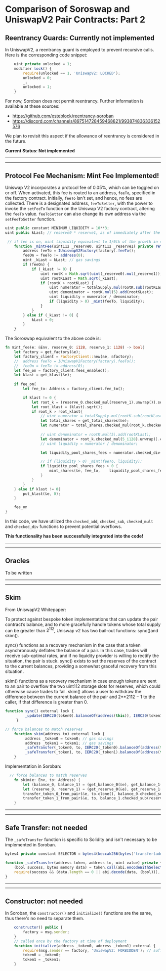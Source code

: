# Comparison of Soroswap and UniswapV2 Pair Contracts: Part 2

## Reentrancy Guards: Currently not implemented

In UniswapV2, a reentrancy guard is employed to prevent recursive calls. Here is the corresponding code snippet:

```javascript
    uint private unlocked = 1;
    modifier lock() {
        require(unlocked == 1, 'UniswapV2: LOCKED');
        unlocked = 0;
        _;
        unlocked = 1;
    }
```

For now, Soroban does not permit reentrancy. Further information is available at these sources:
- <https://github.com/esteblock/reentrancy-soroban>  
- <https://discord.com/channels/897514728459468821/993874836336152576>  

We plan to revisit this aspect if the allowance of reentrancy is considered in the future.

**Current Status: Not implemented**

___
___

## Protocol Fee Mechanism: Mint Fee Implemented!

Uniswap V2 incorporates a protocol fee of 0.05%, which can be toggled on or off. When activated, this fee is routed to 
an address, `feeTo`, specified in the factory contract. Initially, `feeTo` isn't set, and hence, no fees are collected. 
There is a designated address, `feeToSetter`, with the power to invoke the `setFeeTo` function on the Uniswap V2 
factory contract, altering the `feeTo` value. `feeToSetter` can also change its own address via the `setFeeToSetter` 
function.


```javascript
uint public constant MINIMUM_LIQUIDITY = 10**3;
uint public kLast; // reserve0 * reserve1, as of immediately after the most recent liquidity event

 // if fee is on, mint liquidity equivalent to 1/6th of the growth in sqrt(k)
    function _mintFee(uint112 _reserve0, uint112 _reserve1) private returns (bool feeOn) {
        address feeTo = IUniswapV2Factory(factory).feeTo();
        feeOn = feeTo != address(0);
        uint _kLast = kLast; // gas savings
        if (feeOn) {
            if (_kLast != 0) {
                uint rootK = Math.sqrt(uint(_reserve0).mul(_reserve1));
                uint rootKLast = Math.sqrt(_kLast);
                if (rootK > rootKLast) {
                    uint numerator = totalSupply.mul(rootK.sub(rootKLast));
                    uint denominator = rootK.mul(5).add(rootKLast);
                    uint liquidity = numerator / denominator;
                    if (liquidity > 0) _mint(feeTo, liquidity);
                }
            }
        } else if (_kLast != 0) {
            kLast = 0;
        }
    }
```

The Soroswap equivalent to the above code is:

```rust
fn mint_fee(e: &Env, reserve_0: i128, reserve_1: i128) -> bool{
    let factory = get_factory(&e);
    let factory_client = FactoryClient::new(&e, &factory);
    //  address feeTo = IUniswapV2Factory(factory).feeTo();
    //  feeOn = feeTo != address(0);
    let fee_on = factory_client.fees_enabled();
    let klast = get_klast(&e);
     
    if fee_on{
        let fee_to: Address = factory_client.fee_to();

        if klast != 0 {
            let root_k = (reserve_0.checked_mul(reserve_1).unwrap()).sqrt();
            let root_klast = (klast).sqrt();
            if root_k > root_klast{
                // uint numerator = totalSupply.mul(rootK.sub(rootKLast));
                let total_shares = get_total_shares(&e);
                let numerator = total_shares.checked_mul(root_k.checked_sub(root_klast).unwrap()).unwrap();
        
                // uint denominator = rootK.mul(5).add(rootKLast);
                let denominator = root_k.checked_mul(5_i128).unwrap().checked_add(root_klast).unwrap();
                // uint liquidity = numerator / denominator;

                let liquidity_pool_shares_fees = numerator.checked_div(denominator).unwrap();

                // if (liquidity > 0) _mint(feeTo, liquidity);
                if liquidity_pool_shares_fees > 0 {
                    mint_shares(&e, fee_to,    liquidity_pool_shares_fees);
                }
            }
        }
    } else if klast != 0{
        put_klast(&e, 0);
    }

    fee_on
}
```
In this code, we have utilized the `checked_add`, `checked_sub`, `checked_mult` and `checked_div` functions to prevent 
potential overflows.

**This functionality has been successfully integrated into the code!**
___
___
## Oracles  
<!---
TODO: see how is implement in our codebase
--->
To be written

___
___
## Skim


From UniswapV2 Whitepaper:

To protect against bespoke token implementations that can update the pair contract’s
balance, and to more gracefully handle tokens whose total supply can be greater than $2^{112}$,
Uniswap v2 has two bail-out functions: sync()and skim().

sync() functions as a recovery mechanism in the case that a token asynchronously
deflates the balance of a pair. In this case, trades will receive sub-optimal rates, and if no
liquidity provider is willing to rectify the situation, the pair is stuck. sync() exists to set
the reserves of the contract to the current balances, providing a somewhat graceful recovery
from this situation.

skim() functions as a recovery mechanism in case enough tokens are sent to an pair to
overflow the two uint112 storage slots for reserves, which could otherwise cause trades to
fail. skim() allows a user to withdraw the difference between the current balance of the
pair and 2**2112 − 1 to the caller, if that difference is greater than 0.


```javascript
function sync() external lock {
         _update(IERC20(token0).balanceOf(address(this)), IERC20(token1).balanceOf(address(this)), reserve0, reserve1);
     }

// force balances to match reserves
    function skim(address to) external lock {
         address _token0 = token0; // gas savings
         address _token1 = token1; // gas savings
         _safeTransfer(_token0, to, IERC20(_token0).balanceOf(address(this)).sub(reserve0));
         _safeTransfer(_token1, to, IERC20(_token1).balanceOf(address(this)).sub(reserve1));
    }

``` 

Implementation in Soroban: 

```rust
  // force balances to match reserves
    fn skim(e: Env, to: Address) {
        let (balance_0, balance_1) = (get_balance_0(&e), get_balance_1(&e));
        let (reserve_0, reserve_1) = (get_reserve_0(&e), get_reserve_1(&e));
        transfer_token_0_from_pair(&e, to.clone(), balance_0.checked_sub(reserve_0).unwrap());
        transfer_token_1_from_pair(&e, to, balance_1.checked_sub(reserve_1).unwrap());
    }
```


___
___

 ## Safe Transfer: not needed
 The `_safeTransfer` function is specific to Solidity and isn't necessary to be implemented in Soroban.

 ```javascript
 bytes4 private constant SELECTOR = bytes4(keccak256(bytes('transfer(address,uint256)')));

 function _safeTransfer(address token, address to, uint value) private {
     (bool success, bytes memory data) = token.call(abi.encodeWithSelector(SELECTOR, to, value));
     require(success && (data.length == 0 || abi.decode(data, (bool))), 'UniswapV2: TRANSFER_FAILED');
 }
 ```
 ___
 ___

 ## Constructor: not needed

In Soroban, the `constructor()` and `initialize()` functions are the same, thus there's no need to separate them.


 ```javascript
     constructor() public {
         factory = msg.sender;
     }
     // called once by the factory at time of deployment
     function initialize(address _token0, address _token1) external {
         require(msg.sender == factory, 'UniswapV2: FORBIDDEN'); // sufficient check
         token0 = _token0;
         token1 = _token1; 
     }
 ```